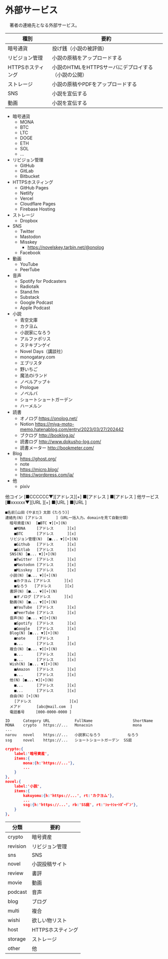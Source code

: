 # 外部サービス

　著者の連絡先となる外部サービス。

種別|要約
----|----
暗号通貨|投げ銭（小説の被評価）
リビジョン管理|小説の原稿をアップロードする
HTTPSホスティング|小説のHTMLをHTTPSサーバにデプロイする（小説の公開）
ストレージ|小説の原稿やPDFをアップロードする
SNS|小説を宣伝する
動画|小説を宣伝する

* 暗号通貨
    * MONA
    * BTC
    * LTC
    * DOGE
    * ETH
    * SOL
    * ...
* リビジョン管理
    * GitHub
    * GitLab
    * Bitbucket
* HTTPSホスティング
    * GitHub Pages
    * Netlify
    * Vercel
    * Cloudflare Pages
    * Firebase Hosting
* ストレージ
    * Dropbox
* SNS
    * Twitter
    * Mastodon
    * Misskey
        * https://novelskey.tarbin.net/@onolog
    * Facebook
* 動画
    * YouTube
    * PeerTube
* 音声
    * Spotify for Podcasters
    * Radiotalk
    * Stand.fm
    * Substack
    * Google Podcast
    * Apple Podcast
* 小説
    * 青空文庫
    * カクヨム
    * 小説家になろう
    * アルファポリス
    * ステキブンゲイ
    * Novel Days（講談社）
    * monogatary.com
    * エブリスタ
    * 野いちご
    * 魔法のⅰランド
    * ノベルアップ＋
    * Prologue
    * ノベルバ
    * ショートショートガーデン
    * ハーメルン
* 読書
    * オノログ:https://onolog.net/
    * Notion https://miya-moto-memo.hatenablog.com/entry/2023/03/27/202442
    * ブクログ http://booklog.jp/
    * 読書ログ http://www.dokusho-log.com/
    * 読書メーター http://bookmeter.com/
* Blog
    * https://ghost.org/
    * note
    * https://micro.blog/
    * https://wordpress.com/ja/
* 他
    * pixiv


他コイン  [■CCCCCC▼][アドレス][+]
■[アドレス                       ]
■[アドレス                       ]
他サービス[■xxxxxx▼][URL     ][+]
■[URL                            ]
■[URL                            ]


```
■名前[山田《やまだ》太郎《たろう》]
連絡先(N) [アドレス      ]（URL一括入力。domainを見て自動分類）
  暗号資産(N)  [■BTC ▼][+](N)
    ■MONA     [アドレス      ][x] 
    ■BTC      [アドレス      ][x]
  リビジョン管理(N)  [■... ▼][+](N)
    ■Github   [アドレス      ][x]
    ■Gitlab   [アドレス      ][x]
  SNS(N) [■... ▼][+](N)
    ■Twitter  [アドレス      ][x]
    ■Mastodon [アドレス      ][x]
    ■Misskey  [アドレス      ][x]
  小説(N) [■... ▼][+](N)
    ■カクヨム [アドレス      ][x] 
    ■なろう   [アドレス      ][x]
  書評(N) [■... ▼][+](N)
    ■オノログ [アドレス      ][x]
  動画(N) [■... ▼][+](N)
    ■YouTube  [アドレス      ][x]
    ■PeerTube [アドレス      ][x]
  音声(N) [■... ▼][+](N)
    ■Spotify  [アドレス      ][x]
    ■Google   [アドレス      ][x]
  Blog(N) [■... ▼][+](N)
    ■note     [アドレス      ]
    ■...      [アドレス      ][x]
  複合(N) [■... ▼][+](N)
    ■...      [アドレス      ][x]
    ■...      [アドレス      ][x]
  Wish(N) [■... ▼][+](N)
    ■Amazon   [アドレス      ][x]
    ■...      [アドレス      ][x]
  他(N) [■... ▼][+](N)
    ■...      [アドレス      ][x] 
    ■...      [アドレス      ][x]
  自由(N) [+](N)
    [アドレス                 ][x]
  メアド       [abc@mail.com  ]
  電話番号     [000-0000-0000 ]
```
```csv
ID      Category URL           FullName                  ShortName
MONA    crypto   https://...   Monacoin                  mona
...
narou   novel    https://...   小説家になろう            なろう
ssg     novel    https://...   ショートショートガーデン  SS庭
```
```json
crypto:{
    label:'暗号資産',
    items:{
        mona:{h:'https://...'},
        ...
    }
},
novel:{
    label:'小説',
    items:{
        kakuyomu:{h:'https://...', rt:'カクヨム'},
        ...
        ssg:{h:'https://...', rb:'SS庭', rt:'ｼｮｰﾄｼｮｰﾄｶﾞｰﾃﾞﾝ'},
    }
},
```

分類|要約
----|----
crypto|暗号資産
revision|リビジョン管理
sns|SNS
novel|小説投稿サイト
review|書評
movie|動画
podcast|音声
blog|ブログ
multi|複合
wishi|欲しい物リスト
host|HTTPSホスティング
storage|ストレージ
other|他

